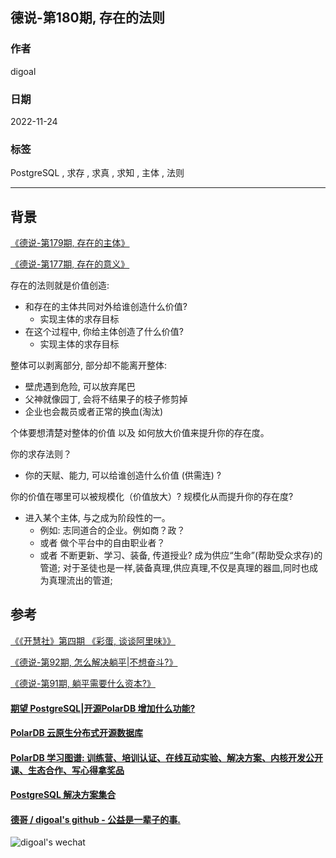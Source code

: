 ## 德说-第180期, 存在的法则             
                                        
### 作者                                        
digoal                                        
                                        
### 日期                                        
2022-11-24                                     
                                        
### 标签                                        
PostgreSQL , 求存 , 求真 , 求知 , 主体 , 法则     
                                        
----                                        
                                        
## 背景      
  
[《德说-第179期, 存在的主体》](../202211/20221123_04.md)    
  
[《德说-第177期, 存在的意义》](../202211/20221120_01.md)    
  
存在的法则就是价值创造:   
- 和存在的主体共同对外给谁创造什么价值?  
    - 实现主体的求存目标  
- 在这个过程中, 你给主体创造了什么价值?  
    - 实现主体的求存目标  
  
  
整体可以剥离部分, 部分却不能离开整体:   
- 壁虎遇到危险, 可以放弃尾巴   
- 父神就像园丁, 会将不结果子的枝子修剪掉   
- 企业也会裁员或者正常的换血(淘汰)   
  
个体要想清楚对整体的价值 以及 如何放大价值来提升你的存在度。  
  
你的求存法则？  
- 你的天赋、能力, 可以给谁创造什么价值 (供需连) ?   
  
你的价值在哪里可以被规模化（价值放大）? 规模化从而提升你的存在度?   
- 进入某个主体, 与之成为阶段性的一。  
    - 例如: 志同道合的企业。例如商？政？  
    - 或者 做个平台中的自由职业者？  
    - 或者 不断更新、学习、装备, 传道授业? 成为供应“生命”(帮助受众求存)的管道;  对于圣徒也是一样,装备真理,供应真理,不仅是真理的器皿,同时也成为真理流出的管道;     
  
## 参考
    
[《《开慧社》第四期 《彩蛋, 谈谈阿里味》》](../202106/20210627_01.md)  
  
[《德说-第92期, 怎么解决躺平|不想奋斗?》](../202204/20220413_02.md)  
  
[《德说-第91期, 躺平需要什么资本?》](../202203/20220305_01.md)  
  
  
#### [期望 PostgreSQL|开源PolarDB 增加什么功能?](https://github.com/digoal/blog/issues/76 "269ac3d1c492e938c0191101c7238216")
  
  
#### [PolarDB 云原生分布式开源数据库](https://github.com/ApsaraDB "57258f76c37864c6e6d23383d05714ea")
  
  
#### [PolarDB 学习图谱: 训练营、培训认证、在线互动实验、解决方案、内核开发公开课、生态合作、写心得拿奖品](https://www.aliyun.com/database/openpolardb/activity "8642f60e04ed0c814bf9cb9677976bd4")
  
  
#### [PostgreSQL 解决方案集合](https://yq.aliyun.com/topic/118 "40cff096e9ed7122c512b35d8561d9c8")
  
  
#### [德哥 / digoal's github - 公益是一辈子的事.](https://github.com/digoal/blog/blob/master/README.md "22709685feb7cab07d30f30387f0a9ae")
  
  
![digoal's wechat](../pic/digoal_weixin.jpg "f7ad92eeba24523fd47a6e1a0e691b59")
  
